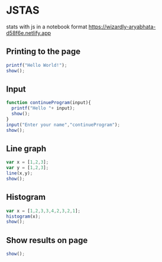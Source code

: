 # JSTAS
stats with js in a notebook format
https://wizardly-aryabhata-d58f6e.netlify.app

## Printing to the page
```js
printf("Hello World!");
show();
```
## Input
```js
function continueProgram(input){
  printf("Hello "+ input);
  show();
}
input("Enter your name","continueProgram");
show();
```
## Line graph
```js
var x = [1,2,3];
var y = [1,2,3];
line(x,y);
show();
```
## Histogram
```js
var x = [1,2,3,3,4,2,3,2,1];
histogram(x);
show();
```
## Show results on page
```js
show();
```
